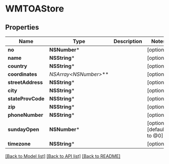 # WMTOAStore

## Properties
Name | Type | Description | Notes
------------ | ------------- | ------------- | -------------
**no** | **NSNumber*** |  | [optional] 
**name** | **NSString*** |  | [optional] 
**country** | **NSString*** |  | [optional] 
**coordinates** | **NSArray&lt;NSNumber*&gt;*** |  | [optional] 
**streetAddress** | **NSString*** |  | [optional] 
**city** | **NSString*** |  | [optional] 
**stateProvCode** | **NSString*** |  | [optional] 
**zip** | **NSString*** |  | [optional] 
**phoneNumber** | **NSString*** |  | [optional] 
**sundayOpen** | **NSNumber*** |  | [optional] [default to @0]
**timezone** | **NSString*** |  | [optional] 

[[Back to Model list]](../README.md#documentation-for-models) [[Back to API list]](../README.md#documentation-for-api-endpoints) [[Back to README]](../README.md)


